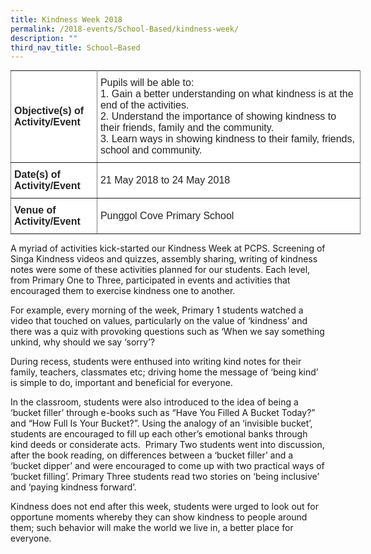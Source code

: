 ```yaml
---
title: Kindness Week 2018
permalink: /2018-events/School-Based/kindness-week/
description: ""
third_nav_title: School–Based
---
```

<style type="text/css">
.tg  {border-collapse:collapse;border-spacing:0;margin:0px auto;}
.tg td{border-color:black;border-style:solid;border-width:1px;font-family:Arial, sans-serif;font-size:14px;
  overflow:hidden;padding:10px 5px;word-break:normal;}
.tg th{border-color:black;border-style:solid;border-width:1px;font-family:Arial, sans-serif;font-size:14px;
  font-weight:normal;overflow:hidden;padding:10px 5px;word-break:normal;}
.tg .tg-kdpx{background-color:#FFF;border-color:inherit;color:#222;font-size:16px;text-align:left;vertical-align:middle}
.tg .tg-x4x2{background-color:#FFF;border-color:inherit;color:#222;font-size:16px;font-weight:bold;text-align:left;
  vertical-align:middle}
</style>
<table class="tg" style="undefined;table-layout: fixed; width: 560px">
<colgroup>
<col style="width: 138px">
<col style="width: 422px">
</colgroup>
<tbody>
  <tr>
    <td class="tg-x4x2">Objective(s) of Activity/Event</td>
    <td class="tg-kdpx">Pupils will be able to:<br>1.      Gain a better understanding on what kindness is at the end of the activities.<br>2.      Understand the importance of showing kindness to their friends, family and the community.<br>3.      Learn ways in showing kindness to their family, friends, school and community.</td>
  </tr>
  <tr>
    <td class="tg-x4x2">Date(s) of Activity/Event</td>
    <td class="tg-kdpx">21 May 2018 to 24 May 2018</td>
  </tr>
  <tr>
    <td class="tg-x4x2">Venue of Activity/Event</td>
    <td class="tg-kdpx">Punggol Cove Primary School  </td>
  </tr>
</tbody>
</table>

A myriad of activities kick-started our Kindness Week at PCPS. Screening of Singa Kindness videos and quizzes, assembly sharing, writing of kindness notes were some of these activities planned for our students. Each level, from Primary One to Three, participated in events and activities that encouraged them to exercise kindness one to another.

For example, every morning of the week, Primary 1 students watched a video that touched on values, particularly on the value of ‘kindness’ and there was a quiz with provoking questions such as ‘When we say something unkind, why should we say ‘sorry’?

  

During recess, students were enthused into writing kind notes for their family, teachers, classmates etc; driving home the message of ‘being kind’ is simple to do, important and beneficial for everyone.

  

In the classroom, students were also introduced to the idea of being a ‘bucket filler’ through e-books such as “Have You Filled A Bucket Today?” and “How Full Is Your Bucket?”. Using the analogy of an ‘invisible bucket’, students are encouraged to fill up each other’s emotional banks through kind deeds or considerate acts.  Primary Two students went into discussion, after the book reading, on differences between a ‘bucket filler’ and a ‘bucket dipper’ and were encouraged to come up with two practical ways of ‘bucket filling’. Primary Three students read two stories on ‘being inclusive’ and ‘paying kindness forward’. 

  

Kindness does not end after this week, students were urged to look out for opportune moments whereby they can show kindness to people around them; such behavior will make the world we live in, a better place for everyone.
